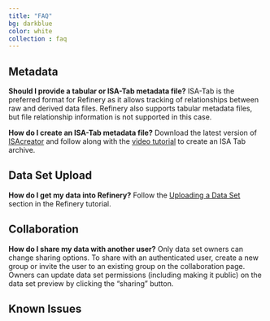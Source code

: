 ```yaml
---
title: "FAQ"
bg: darkblue
color: white
collection : faq
---
```


## Metadata

__Should I provide a tabular or ISA-Tab metadata file?__
  ISA-Tab is the preferred format for Refinery as it allows tracking of relationships between raw and derived data files. Refinery also supports tabular metadata files, but file relationship information is not supported in this case.

__How do I create an ISA-Tab metadata file?__
  Download the latest version of [ISAcreator][isa-creator-releases] and follow along with the [video tutorial][isa-creator-video] to create an ISA Tab archive.

## Data Set Upload

__How do I get my data into Refinery?__
  Follow the [Uploading a Data Set][data-set-upload] section in the Refinery tutorial.

## Collaboration

__How do I share my data with another user?__
  Only data set owners can change sharing options. To share
  with an authenticated user, create a new group or invite the user to an
  existing group on the collaboration page. Owners can update data set permissions (including making it public)
  on the data set preview by clicking the “sharing” button.

## Known Issues

[isa-creator-releases]: https://github.com/ISA-tools/ISAcreator/releases
[isa-creator-video]: https://www.youtube.com/watch?v=abIEtSUrJNY
[data-set-upload]: tutorial.md#2-uploading-a-data-set
